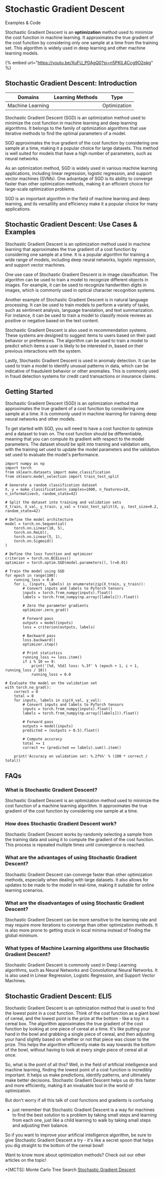 # Stochastic Gradient Descent

Examples & Code

Stochastic Gradient Descent is an **optimization** method used to minimize the cost function in machine learning. It approximates the true gradient of the cost function by considering only one sample at a time from the training set. This algorithm is widely used in deep learning and other machine learning models.

{% embed url="https://youtu.be/XuFU_P0AgQ0?si=n5PKlL4Ccg9O2pkg" %}

## Stochastic Gradient Descent: Introduction

| Domains          | Learning Methods | Type         |
| ---------------- | ---------------- | ------------ |
| Machine Learning |                  | Optimization |

Stochastic Gradient Descent (SGD) is an optimization method used to minimize the cost function in machine learning and deep learning algorithms. It belongs to the family of optimization algorithms that use iterative methods to find the optimal parameters of a model.

SGD approximates the true gradient of the cost function by considering one sample at a time, making it a popular choice for large datasets. This method is well suited for models that have a high number of parameters, such as neural networks.

As an optimization method, SGD is widely used in various machine learning applications, including linear regression, logistic regression, and support vector machines (SVMs). One advantage of SGD is its ability to converge faster than other optimization methods, making it an efficient choice for large-scale optimization problems.

SGD is an important algorithm in the field of machine learning and deep learning, and its versatility and efficiency make it a popular choice for many applications.

## Stochastic Gradient Descent: Use Cases & Examples

Stochastic Gradient Descent is an optimization method used in machine learning that approximates the true gradient of a cost function by considering one sample at a time. It is a popular algorithm for training a wide range of models, including deep neural networks, logistic regression, and support vector machines.

One use case of Stochastic Gradient Descent is in image classification. The algorithm can be used to train a model to recognize different objects in images. For example, it can be used to recognize handwritten digits in images, which is commonly used in optical character recognition systems.

Another example of Stochastic Gradient Descent is in natural language processing. It can be used to train models to perform a variety of tasks, such as sentiment analysis, language translation, and text summarization. For instance, it can be used to train a model to classify movie reviews as positive or negative based on the text content.

Stochastic Gradient Descent is also used in recommendation systems. These systems are designed to suggest items to users based on their past behavior or preferences. The algorithm can be used to train a model to predict which items a user is likely to be interested in, based on their previous interactions with the system.

Lastly, Stochastic Gradient Descent is used in anomaly detection. It can be used to train a model to identify unusual patterns in data, which can be indicative of fraudulent behavior or other anomalies. This is commonly used in fraud detection systems for credit card transactions or insurance claims.

## Getting Started

Stochastic Gradient Descent (SGD) is an optimization method that approximates the true gradient of a cost function by considering one sample at a time. It is commonly used in machine learning for training deep neural networks and other models.

To get started with SGD, you will need to have a cost function to optimize and a dataset to train on. The cost function should be differentiable, meaning that you can compute its gradient with respect to the model parameters. The dataset should be split into training and validation sets, with the training set used to update the model parameters and the validation set used to evaluate the model's performance.

```
import numpy as np
import torch
from sklearn.datasets import make_classification
from sklearn.model_selection import train_test_split

# Generate a random classification dataset
X, y = make_classification(n_samples=1000, n_features=10, n_informative=5, random_state=42)

# Split the dataset into training and validation sets
X_train, X_val, y_train, y_val = train_test_split(X, y, test_size=0.2, random_state=42)

# Define the model architecture
model = torch.nn.Sequential(
    torch.nn.Linear(10, 5),
    torch.nn.ReLU(),
    torch.nn.Linear(5, 1),
    torch.nn.Sigmoid()
)

# Define the loss function and optimizer
criterion = torch.nn.BCELoss()
optimizer = torch.optim.SGD(model.parameters(), lr=0.01)

# Train the model using SGD
for epoch in range(100):
    running_loss = 0.0
    for i, (inputs, labels) in enumerate(zip(X_train, y_train)):
        # Convert inputs and labels to PyTorch tensors
        inputs = torch.from_numpy(inputs).float()
        labels = torch.from_numpy(np.array([labels])).float()

        # Zero the parameter gradients
        optimizer.zero_grad()

        # Forward pass
        outputs = model(inputs)
        loss = criterion(outputs, labels)

        # Backward pass
        loss.backward()
        optimizer.step()

        # Print statistics
        running_loss += loss.item()
        if i % 10 == 9:
            print('[%d, %5d] loss: %.3f' % (epoch + 1, i + 1, running_loss / 10))
            running_loss = 0.0

# Evaluate the model on the validation set
with torch.no_grad():
    correct = 0
    total = 0
    for inputs, labels in zip(X_val, y_val):
        # Convert inputs and labels to PyTorch tensors
        inputs = torch.from_numpy(inputs).float()
        labels = torch.from_numpy(np.array([labels])).float()

        # Forward pass
        outputs = model(inputs)
        predicted = (outputs > 0.5).float()

        # Compute accuracy
        total += 1
        correct += (predicted == labels).sum().item()

    print('Accuracy on validation set: %.2f%%' % (100 * correct / total))

```

## FAQs

### What is Stochastic Gradient Descent?

Stochastic Gradient Descent is an optimization method used to minimize the cost function of a machine learning algorithm. It approximates the true gradient of the cost function by considering one sample at a time.

### How does Stochastic Gradient Descent work?

Stochastic Gradient Descent works by randomly selecting a sample from the training data and using it to compute the gradient of the cost function. This process is repeated multiple times until convergence is reached.

### What are the advantages of using Stochastic Gradient Descent?

Stochastic Gradient Descent can converge faster than other optimization methods, especially when dealing with large datasets. It also allows for updates to be made to the model in real-time, making it suitable for online learning scenarios.

### What are the disadvantages of using Stochastic Gradient Descent?

Stochastic Gradient Descent can be more sensitive to the learning rate and may require more iterations to converge than other optimization methods. It is also more prone to getting stuck in local minima instead of finding the global minimum.

### What types of Machine Learning algorithms use Stochastic Gradient Descent?

Stochastic Gradient Descent is commonly used in Deep Learning algorithms, such as Neural Networks and Convolutional Neural Networks. It is also used in Linear Regression, Logistic Regression, and Support Vector Machines.

## Stochastic Gradient Descent: ELI5

Stochastic Gradient Descent is an optimization method that is used to find the lowest point in a cost function. Think of the cost function as a giant bowl of cereal, and the lowest point is the prize at the bottom - like a toy in a cereal box. The algorithm approximates the true gradient of the cost function by looking at one piece of cereal at a time. It's like putting your hand in the bowl and grabbing a single piece of cereal, and then adjusting your hand slightly based on whether or not that piece was closer to the prize. This helps the algorithm efficiently make its way towards the bottom of the bowl, without having to look at every single piece of cereal all at once.

So, what is the point of all this? Well, in the field of artificial intelligence and machine learning, finding the lowest point of a cost function is incredibly important. It helps us make predictions, identify patterns, and ultimately make better decisions. Stochastic Gradient Descent helps us do this faster and more efficiently, making it an invaluable tool in the world of optimization.

But don't worry if all this talk of cost functions and gradients is confusing

* just remember that Stochastic Gradient Descent is a way for machines to find the best solution to a problem by taking small steps and learning from each one, just like a child learning to walk by taking small steps and adjusting their balance.

So if you want to improve your artificial intelligence algorithm, be sure to give Stochastic Gradient Descent a try - it's like a secret spoon that helps you dig straight to the bottom of the cereal bowl!

Want to know more about optimization methods? Check out our other articles on the topic!

\*\[MCTS]: Monte Carlo Tree Search [Stochastic Gradient Descent](https://serp.ai/stochastic-gradient-descent/)
